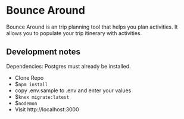 # Bounce Around

Bounce Around is an trip planning tool that helps you plan activities. It allows you to populate your trip itinerary with activities.

## Development notes
Dependencies: Postgres must already be installed.

 * Clone Repo
 * $`npm install`
 * copy .env.sample to .env and enter your values
 * $`knex migrate:latest`
 * $`nodemon`
 * Visit http://localhost:3000

 
